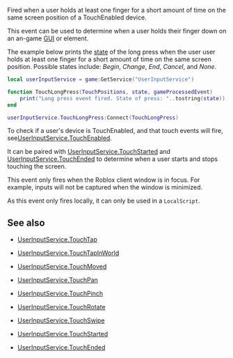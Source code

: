 Fired when a user holds at least one finger for a short amount of time on the same screen position of a TouchEnabled device.

This event can be used to determine when a user holds their finger down on an an-game [GUI](https://developer.roblox.com/api-reference/class/GuiObject) or element.

The example below prints the [state](https://developer.roblox.com/search#stq=UserInputState) of the long press when the user user holds at least one finger for a short amount of time on the same screen position. Possible states include: *Begin*, *Change*, *End*, *Cancel*, and *None*.

```lua
local userInputService = game:GetService("UserInputService")

function TouchLongPress(TouchPositions, state, gameProcessedEvent)
	print("Long press event fired. State of press: "..tostring(state))
end

userInputService.TouchLongPress:Connect(TouchLongPress)
```

To check if a user's device is TouchEnabled, and that touch events will fire, see[UserInputService.TouchEnabled](https://developer.roblox.com/api-reference/property/UserInputService/TouchEnabled).

It can be paired with [UserInputService.TouchStarted](https://developer.roblox.com/api-reference/event/UserInputService/TouchStarted) and [UserInputService.TouchEnded](https://developer.roblox.com/api-reference/event/UserInputService/TouchEnded) to determine when a user starts and stops touching the screen.

This event only fires when the Roblox client window is in focus. For example, inputs will not be captured when the window is minimized.

As this event only fires locally, it can only be used in a `LocalScript`.

## See also

 - [UserInputService.TouchTap](https://developer.roblox.com/api-reference/event/UserInputService/TouchTap)

 - [UserInputService.TouchTapInWorld](https://developer.roblox.com/api-reference/event/UserInputService/TouchTapInWorld)

 - [UserInputService.TouchMoved](https://developer.roblox.com/api-reference/event/UserInputService/TouchMoved)

 - [UserInputService.TouchPan](https://developer.roblox.com/api-reference/event/UserInputService/TouchPan)

 - [UserInputService.TouchPinch](https://developer.roblox.com/api-reference/event/UserInputService/TouchPinch)

 - [UserInputService.TouchRotate](https://developer.roblox.com/api-reference/event/UserInputService/TouchRotate)

 - [UserInputService.TouchSwipe](https://developer.roblox.com/api-reference/event/UserInputService/TouchSwipe)

 - [UserInputService.TouchStarted](https://developer.roblox.com/api-reference/event/UserInputService/TouchStarted)

 - [UserInputService.TouchEnded](https://developer.roblox.com/api-reference/event/UserInputService/TouchEnded)